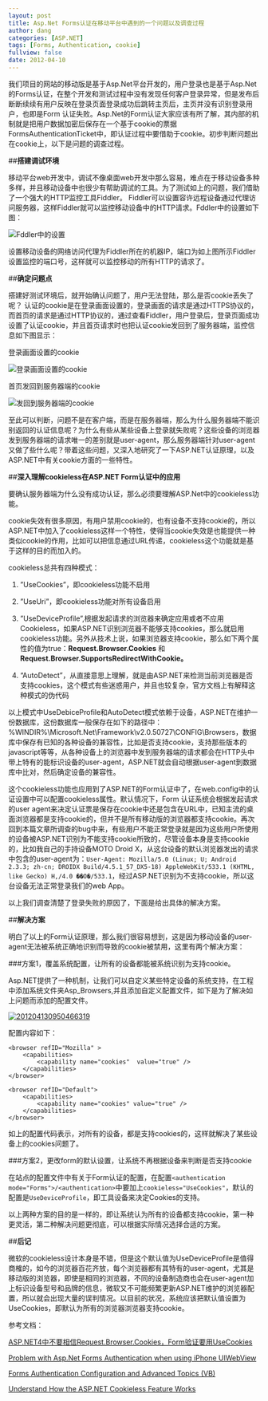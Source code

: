 ```yaml
---
layout: post
title: Asp.Net Forms认证在移动平台中遇到的一个问题以及调查过程
author: dang
categories: [ASP.NET]
tags: [Forms, Authentication, cookie]
fullview: false
date: 2012-04-10
---
```


我们项目的网站的移动版是基于Asp.Net平台开发的，用户登录也是基于Asp.Net的Forms认证，在整个开发和测试过程中没有发现任何客户登录异常，但是发布后断断续续有用户反映在登录页面登录成功后跳转主页后，主页并没有识别登录用户，也即是Form 认证失败。Asp.Net的Form认证大家应该有所了解，其内部的机制就是把用户数据加密后保存在一个基于cookie的票据FormsAuthenticationTicket中，即认证过程中要借助于cookie。初步判断问题出在cookie上，以下是问题的调查过程。
<!-- more -->

##**搭建调试环境**

移动平台web开发中，调试不像桌面web开发中那么容易，难点在于移动设备多种多样，并且移动设备中也很少有帮助调试的工具。为了测试如上的问题，我们借助了一个强大的HTTP监控工具Fiddler。 Fiddler可以设置容许远程设备通过代理访问服务器，这样Fiddler就可以监控移动设备中的HTTP请求。Fddler中的设置如下图：

![Fddler中的设置](http://i.imgur.com/vqb9oIN.png)

设置移动设备的网络访问代理为Fiddler所在的机器IP，端口为如上图所示Fiddler设置监控的端口号，这样就可以监控移动的所有HTTP的请求了。

##**确定问题点**

搭建好测试环境后，就开始确认问题了，用户无法登陆，那么是否cookie丢失了呢？ 认证的cookie是在登录画面设置的，登录画面的请求是通过HTTPS协议的，而首页的请求是通过HTTP协议的，通过查看Fiddler，用户登录后，登录页面成功设置了认证cookie，并且首页请求时也把认证cookie发回到了服务器端，监控信息如下图显示：

登录画面设置的cookie

![登录画面设置的cookie](http://i.imgur.com/HWLD69q.png)

首页发回到服务器端的cookie

![发回到服务器端的cookie](http://i.imgur.com/rf1HWpy.png)

至此可以判断，问题不是在客户端，而是在服务器端，那么为什么服务器端不能识别返回的认证信息呢？为什么有些从某些设备上登录就失败呢？这些设备的浏览器发到服务器端的请求唯一的差别就是user-agent，那么服务器端针对user-agent又做了些什么呢？带着这些问题，又深入地研究了一下ASP.NET认证原理，以及ASP.NET中有关cookie方面的一些特性。

##**深入理解cookieless在ASP.NET Form认证中的应用**

要确认服务器端为什么没有成功认证，那么必须要理解ASP.Net中的cookieless功能。

cookie失效有很多原因，有用户禁用cookie的，也有设备不支持cookie的，所以ASP.NET中加入了cookieless这样一个特性，使得当cookie失效是也能提供一种类似cookie的作用，比如可以把信息通过URL传递，cookieless这个功能就是基于这样的目的而加入的。

cookieless总共有四种模式：

1. ”UseCookies”，即cookieless功能不启用

2. ”UseUri”，即cookieless功能对所有设备启用

3. ”UseDeviceProfile”,根据发起请求的浏览器来确定应用或者不应用Cookieless，如果ASP.NET识别浏览器不能够支持cookies，那么就启用cookieless功能。另外从技术上说，如果浏览器支持cookie，那么如下两个属性的值为true：**Request.Browser.Cookies** 和 **Request.Browser.SupportsRedirectWithCookie。**

4. “AutoDetect”，从直接意思上理解，就是由ASP.NET来检测当前浏览器是否支持cookies，这个模式有些迷惑用户，并且也较复杂，官方文档上有解释这种模式的伪代码

以上模式中UseDebiceProfile和AutoDetect模式依赖于设备，ASP.NET在维护一份数据库，这份数据库一般保存在如下的路径中：%WINDIR%\Microsoft.Net\Framework\v2.0.50727\CONFIG\Browsers，数据库中保存有已知的各种设备的兼容性，比如是否支持cookie，支持那些版本的javascript等等，从各种设备上的浏览器中发到服务器端的请求都会在HTTP头中带上特有的能标识设备的user-agent，ASP.NET就会自动根据user-agent到数据库中比对，然后确定设备的兼容性。

这个cookieless功能也应用到了ASP.NET的Form认证中了，在web.config中的认证设置中可以配置cookieless属性。默认情况下，Form 认证系统会根据发起请求的user agent来决定认证票是保存在cookie中还是包含在URL中，已知主流的桌面浏览器都是支持cookie的，但并不是所有移动版的浏览器都支持cookie。再次回到本篇文章所调查的bug中来，有些用户不能正常登录就是因为这些用户所使用的设备被ASP.NET识别为不能支持cookie所致的，尽管设备本身是支持cookie的，比如我自己的手持设备MOTO Droid X，从这台设备的默认浏览器发出的请求中包含的user-agent为：`User-Agent: Mozilla/5.0 (Linux; U; Android 2.3.3; zh-cn; DROIDX Build/4.5.1_57_DX5-18) AppleWebKit/533.1 (KHTML, like Gecko) H,/4.0 ��O�/533.1`，经过ASP.NET识别为不支持cookie，所以这台设备无法正常登录我们的web App。

以上我们调查清楚了登录失败的原因了，下面是给出具体的解决方案。

##**解决方案**

明白了以上的Form认证原理，那么我们很容易想到，这是因为移动设备的user-agent无法被系统正确地识别而导致的cookie被禁用，这里有两个解决方案：

###方案1，覆盖系统配置，让所有的设备都能被系统识别为支持cookie。

Asp.NET提供了一种机制，让我们可以自定义某些特定设备的系统支持，在工程中添加系统文件夹Asp_Browsers,并且添加自定义配置文件，如下是为了解决如上问题而添加的配置文件。

[![201204130950466319](http://www.dang-jian.com/wp-content/uploads/2013/03/201204130950466319_thumb.png "201204130950466319")](http://www.dang-jian.com/wp-content/uploads/2013/03/201204130950466319.png)

配置内容如下：

	<browser refID="Mozilla" >
	    <capabilities>
	        <capability name="cookies"  value="true" />
	    </capabilities>
	</browser>
	
	<browser refID="Default">
	    <capabilities>
	        <capability name="cookies" value="true" />
	    </capabilities>
	</browser>

如上的配置代码表示，对所有的设备，都是支持cookies的，这样就解决了某些设备上的cookies问题了。

###方案2，更改form的默认设置，让系统不再根据设备来判断是否支持cookie

在站点的配置文件中有关于Form认证的配置，在配置`<authentication mode="Forms">/<authentication>`中要加上`cookieless="UseCookies"`，默认的配置是`UseDeviceProfile`，即工具设备来决定Cookies的支持。

以上两种方案的目的是一样的，即让系统认为所有的设备都支持cookie，第一种更灵活，第二种解决问题更彻底，可以根据实际情况选择合适的方案。

##**后记**

微软的cookieless设计本身是不错，但是这个默认值为UseDeviceProfile是值得商榷的，如今的浏览器百花齐放，每个浏览器都有其特有的user-agent，尤其是移动版的浏览器，即使是相同的浏览器，不同的设备制造商也会在user-agent加上标识设备型号和品牌的信息，微软又不可能频繁更新ASP.NET维护的浏览器配置，所以就会出现大量的误判情况。以目前的状况，系统应该把默认值设置为UseCookies，即默认为所有的浏览器浏览器支持cookie。

参考文档：

[ASP.NET4中不要相信Request.Browser.Cookies，Form验证要用UseCookies](http://www.cnblogs.com/dudu/archive/2011/03/06/asp_net_4_browser_cookie.html)

[Problem with Asp.Net Forms Authentication when using iPhone UIWebView](http://stackoverflow.com/questions/4158550/problem-with-asp-net-forms-authentication-when-using-iphone-uiwebview)

[Forms Authentication Configuration and Advanced Topics (VB)](http://www.asp.net/web-forms/tutorials/security/introduction/forms-authentication-configuration-and-advanced-topics-vb)

[Understand How the ASP.NET Cookieless Feature Works](http://msdn.microsoft.com/en-us/library/aa479315.aspx)